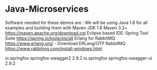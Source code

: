 # Java-Microservices

Software needed for these demos are :
We will be using Java 1.8 for all  examples and building them with  Maven
JDK 1.8
Maven 3.2+
https://maven.apache.org/download.cgi
Eclipse based IDE: Spring Tool Suite
https://spring.io/tools/sts/all
Erlang for RabbitMQ
https://www.erlang.org/       -  Download ERLang/OTP
RabbitMQ
https://www.rabbitmq.com/install-windows.html




<dependency>
			<groupId>io.springfox</groupId>
			<artifactId>springfox-swagger2</artifactId>
			<version>2.9.2</version>
		</dependency>
		<dependency>
			<groupId>io.springfox</groupId>
			<artifactId>springfox-swagger-ui</artifactId>
			<version>2.9.2</version>
		</dependency> 
